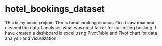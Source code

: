 # hotel_bookings_dataset
This is my excel project.
This is hotal booking dataset. First i saw data and cleaned the data.
I analysed what was most factor for cancelling booking.
I have created a dashboard in excel using PivotTable and Pivot chart for data analysis and visualization.
